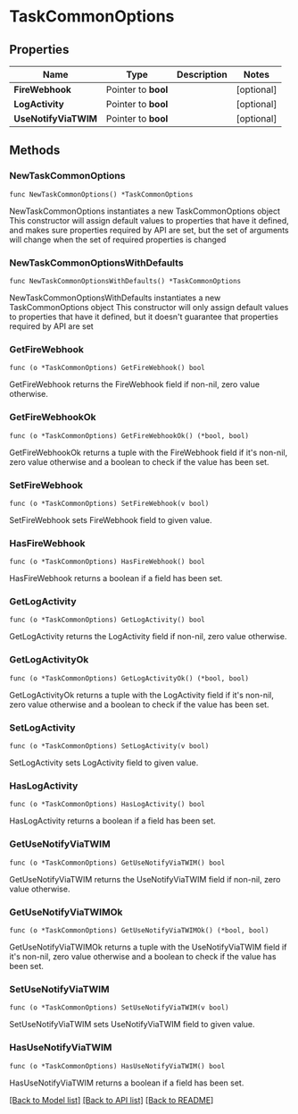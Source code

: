 # TaskCommonOptions

## Properties

Name | Type | Description | Notes
------------ | ------------- | ------------- | -------------
**FireWebhook** | Pointer to **bool** |  | [optional] 
**LogActivity** | Pointer to **bool** |  | [optional] 
**UseNotifyViaTWIM** | Pointer to **bool** |  | [optional] 

## Methods

### NewTaskCommonOptions

`func NewTaskCommonOptions() *TaskCommonOptions`

NewTaskCommonOptions instantiates a new TaskCommonOptions object
This constructor will assign default values to properties that have it defined,
and makes sure properties required by API are set, but the set of arguments
will change when the set of required properties is changed

### NewTaskCommonOptionsWithDefaults

`func NewTaskCommonOptionsWithDefaults() *TaskCommonOptions`

NewTaskCommonOptionsWithDefaults instantiates a new TaskCommonOptions object
This constructor will only assign default values to properties that have it defined,
but it doesn't guarantee that properties required by API are set

### GetFireWebhook

`func (o *TaskCommonOptions) GetFireWebhook() bool`

GetFireWebhook returns the FireWebhook field if non-nil, zero value otherwise.

### GetFireWebhookOk

`func (o *TaskCommonOptions) GetFireWebhookOk() (*bool, bool)`

GetFireWebhookOk returns a tuple with the FireWebhook field if it's non-nil, zero value otherwise
and a boolean to check if the value has been set.

### SetFireWebhook

`func (o *TaskCommonOptions) SetFireWebhook(v bool)`

SetFireWebhook sets FireWebhook field to given value.

### HasFireWebhook

`func (o *TaskCommonOptions) HasFireWebhook() bool`

HasFireWebhook returns a boolean if a field has been set.

### GetLogActivity

`func (o *TaskCommonOptions) GetLogActivity() bool`

GetLogActivity returns the LogActivity field if non-nil, zero value otherwise.

### GetLogActivityOk

`func (o *TaskCommonOptions) GetLogActivityOk() (*bool, bool)`

GetLogActivityOk returns a tuple with the LogActivity field if it's non-nil, zero value otherwise
and a boolean to check if the value has been set.

### SetLogActivity

`func (o *TaskCommonOptions) SetLogActivity(v bool)`

SetLogActivity sets LogActivity field to given value.

### HasLogActivity

`func (o *TaskCommonOptions) HasLogActivity() bool`

HasLogActivity returns a boolean if a field has been set.

### GetUseNotifyViaTWIM

`func (o *TaskCommonOptions) GetUseNotifyViaTWIM() bool`

GetUseNotifyViaTWIM returns the UseNotifyViaTWIM field if non-nil, zero value otherwise.

### GetUseNotifyViaTWIMOk

`func (o *TaskCommonOptions) GetUseNotifyViaTWIMOk() (*bool, bool)`

GetUseNotifyViaTWIMOk returns a tuple with the UseNotifyViaTWIM field if it's non-nil, zero value otherwise
and a boolean to check if the value has been set.

### SetUseNotifyViaTWIM

`func (o *TaskCommonOptions) SetUseNotifyViaTWIM(v bool)`

SetUseNotifyViaTWIM sets UseNotifyViaTWIM field to given value.

### HasUseNotifyViaTWIM

`func (o *TaskCommonOptions) HasUseNotifyViaTWIM() bool`

HasUseNotifyViaTWIM returns a boolean if a field has been set.


[[Back to Model list]](../README.md#documentation-for-models) [[Back to API list]](../README.md#documentation-for-api-endpoints) [[Back to README]](../README.md)


